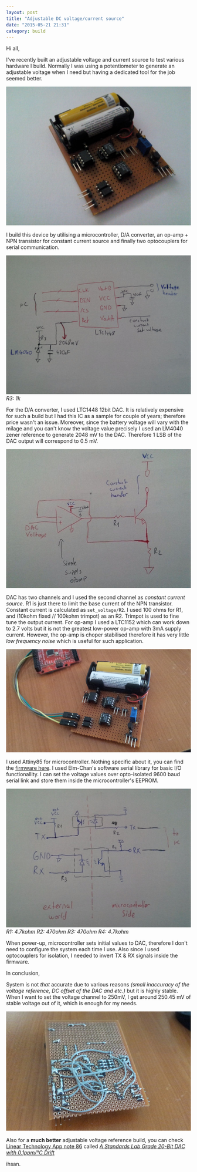 ```yaml
---
layout: post
title: "Adjustable DC voltage/current source"
date: "2015-05-21 21:31"
category: build
---
```


Hi all,

I've recently built an adjustable voltage and current source to test various hardware I build. Normally I was using a potentiometer to generate an adjustable voltage when I need but having a dedicated tool for the job seemed better.

![image](/img/dc_source3.jpg)

I build this device by utilising a microcontroller, D/A converter, an op-amp + NPN transistor for constant current source and finally two optocouplers for serial communication.

![image](/img/ltc1448.jpg)
*R3: 1k*

For the D/A converter, I used LTC1448 12bit DAC. It is relatively expensive for such a build but I had this IC as a sample for couple of years; therefore price wasn't an issue. Moreover, since the battery voltage will vary with the milage and you can't know the voltage value precisely I used an LM4040 zener reference to generate 2048 mV to the DAC. Therefore 1 LSB of the DAC output will correspond to 0.5 mV.

![image](/img/constantCurrent.jpg)

DAC has two channels and I used the second channel as *constant current source*. R1 is just there to limit the base current of the NPN transistor. Constant current is calculated as `set_voltage/R2`. I used 100 ohms for R1, and (10kohm fixed // 100kohm trimpot) as an R2. Trimpot is used to fine tune the output current. For op-amp I used a LTC1152 which can work down to 2.7 volts but it is not the greatest low-power op-amp with 3mA supply current. However, the op-amp is choper stabilised therefore it has very little *low frequency noise* which is useful for such application.

![image](/img/dc_source1.jpg)

I used Attiny85 for microcontroller. Nothing specific about it, you can find the [firmware here](https://github.com/kehribar/adjustable-dc-reference). I used Elm-Chan's software serial library for basic I/O functionallity. I can set the voltage values over opto-isolated 9600 baud serial link and store them inside the microcontroller's EEPROM.

![image](/img/optoisolator.jpg)
*R1: 4.7kohm  R2: 470ohm   R3: 470ohm   R4: 4.7kohm*

When power-up, microcontroller sets initial values to DAC, therefore I don't need to configure the system each time I use. Also since I used optocouplers for isolation, I needed to invert TX & RX signals inside the firmware.

In conclusion,

System is not *that* accurate due to various reasons *(small inaccuracy of the voltage reference, DC offset of the DAC and etc.)* but it is highly stable. When I want to set the voltage channel to 250mV, I get around 250.45 mV of stable voltage out of it, which is enough for my needs.

![image](/img/dc_source2.jpg)

Also for a **much better** adjustable voltage reference build, you can check [Linear Technology App note 86](http://cds.linear.com/docs/en/application-note/an86f.pdf) called [*A Standards Lab Grade 20-Bit DAC with 0.1ppm/°C Drift*](http://cds.linear.com/docs/en/application-note/an86f.pdf)

ihsan.
